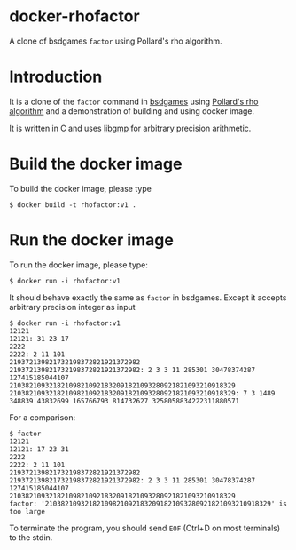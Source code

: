 # docker-rhofactor

A clone of bsdgames `factor` using Pollard's rho algorithm.

# Introduction

It is a clone of the `factor` command in [bsdgames](https://packages.ubuntu.com/bionic/bsdgames) using [Pollard's rho algorithm](https://en.wikipedia.org/wiki/Pollard%27s_rho_algorithm) and a demonstration of building and using docker image.

It is written in C and uses [libgmp](https://gmplib.org/) for arbitrary precision arithmetic.

# Build the docker image

To build the docker image, please type

```
$ docker build -t rhofactor:v1 .
```

# Run the docker image

To run the docker image, please type:

```
$ docker run -i rhofactor:v1
```

It should behave exactly the same as `factor` in bsdgames. Except it accepts arbitrary precision integer as input

```
$ docker run -i rhofactor:v1
12121
12121: 31 23 17 
2222
2222: 2 11 101 
219372139821732198372821921372982
219372139821732198372821921372982: 2 3 3 11 285301 30478374287 127415185044107 
210382109321821098210921832091821093280921821093210918329
210382109321821098210921832091821093280921821093210918329: 7 3 1489 348839 43832699 165766793 814732627 3258058834222311880571 
```

For a comparison:
```
$ factor
12121
12121: 17 23 31
2222
2222: 2 11 101
219372139821732198372821921372982                                 
219372139821732198372821921372982: 2 3 3 11 285301 30478374287 127415185044107
210382109321821098210921832091821093280921821093210918329
factor: '210382109321821098210921832091821093280921821093210918329' is too large
```

To terminate the program, you should send `EOF` (Ctrl+D on most terminals) to the stdin.

